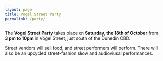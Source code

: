 ```yaml
---
layout: page
title: Vogel Street Party
permalink: /party/
---
```


The __Vogel Street Party__ takes place on __Saturday, the 18th of October__ from __3 pm to 10pm__ in Vogel Street, just south of the Dunedin CBD.

Street vendors will sell food, and street performers will perform. There will also be an upcycled street-fashion show and audioviusal performances.